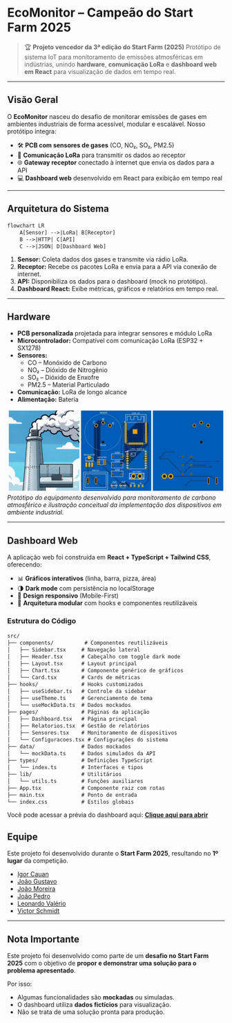 # EcoMonitor – Campeão do Start Farm 2025

> 🏆 **Projeto vencedor da 3ª edição do Start Farm (2025)**
> Protótipo de sistema IoT para monitoramento de emissões atmosféricas em indústrias, unindo **hardware**, **comunicação LoRa** e **dashboard web em React** para visualização de dados em tempo real.

---

## Visão Geral

O **EcoMonitor** nasceu do desafio de monitorar emissões de gases em ambientes industriais de forma acessível, modular e escalável.
Nosso protótipo integra:

* 🛠️ **PCB com sensores de gases** (CO, NO₂, SO₂, PM2.5)
* 📡 **Comunicação LoRa** para transmitir os dados ao receptor
* 🌐 **Gateway receptor** conectado à internet que envia os dados para a API
* 💻 **Dashboard web** desenvolvido em React para exibição em tempo real

---

## Arquitetura do Sistema

```mermaid
flowchart LR
    A[Sensor] -->|LoRa| B[Receptor]
    B -->|HTTP| C[API]
    C -->|JSON| D[Dashboard Web]
```

1. **Sensor:** Coleta dados dos gases e transmite via rádio LoRa.
2. **Receptor:** Recebe os pacotes LoRa e envia para a API via conexão de internet.
3. **API:** Disponibiliza os dados para o dashboard (mock no protótipo).
4. **Dashboard React:** Exibe métricas, gráficos e relatórios em tempo real.

---

## Hardware

* **PCB personalizada** projetada para integrar sensores e módulo LoRa
* **Microcontrolador:** Compatível com comunicação LoRa (ESP32 + SX1278)
* **Sensores:**
  * CO – Monóxido de Carbono
  * NO₂ – Dióxido de Nitrogênio
  * SO₂ – Dióxido de Enxofre
  * PM2.5 – Material Particulado
* **Comunicação:** LoRa de longo alcance
* **Alimentação:** Bateria

![Protótipo Hardware](public/prototipo-pcb.png)
_Protótipo do equipamento desenvolvido para monitoramento de carbono atmosférico e ilustração conceitual da implementação dos dispositivos em ambiente industrial._

---

## Dashboard Web

A aplicação web foi construída em **React + TypeScript + Tailwind CSS**, oferecendo:

* 📊 **Gráficos interativos** (linha, barra, pizza, área)
* 🌗 **Dark mode** com persistência no localStorage
* 📱 **Design responsivo** (Mobile-First)
* 🧩 **Arquitetura modular** com hooks e componentes reutilizáveis

### Estrutura do Código

```
src/
├── components/          # Componentes reutilizáveis
│   ├── Sidebar.tsx     # Navegação lateral
│   ├── Header.tsx      # Cabeçalho com toggle dark mode
│   ├── Layout.tsx      # Layout principal
│   ├── Chart.tsx       # Componente genérico de gráficos
│   └── Card.tsx        # Cards de métricas
├── hooks/              # Hooks customizados
│   ├── useSidebar.ts   # Controle da sidebar
│   ├── useTheme.ts     # Gerenciamento de tema
│   └── useMockData.ts  # Dados mockados
├── pages/              # Páginas da aplicação
│   ├── Dashboard.tsx   # Página principal
│   ├── Relatorios.tsx  # Gestão de relatórios
│   ├── Sensores.tsx    # Monitoramento de dispositivos
│   └── Configuracoes.tsx # Configurações do sistema
├── data/               # Dados mockados
│   └── mockData.ts     # Dados simulados da API
├── types/              # Definições TypeScript
│   └── index.ts        # Interfaces e tipos
├── lib/                # Utilitários
│   └── utils.ts        # Funções auxiliares
├── App.tsx             # Componente raiz com rotas
├── main.tsx            # Ponto de entrada
└── index.css           # Estilos globais
```

Você pode acessar a prévia do dashboard aqui: [**Clique aqui para abrir**](https://start-farm-2025.vercel.app)

## Equipe

Este projeto foi desenvolvido durante o **Start Farm 2025**, resultando no **1º lugar** da competição.

* [Igor Cauan](https://github.com/TTVTheAgregado)
* [João Gustavo](https://github.com/joaosilva-web)
* [João Moreira](https://github.com/KingDasWinx)
* [João Pedro](https://github.com/joaopedroleonel)
* [Leonardo Valério](https://github.com/leonardoavalerio)
* [Victor Schmidt](https://github.com/victorschmidt21)
---

## Nota Importante

Este projeto foi desenvolvido como parte de um **desafio no Start Farm 2025** com o objetivo de **propor e demonstrar uma solução para o problema apresentado**.

Por isso:
* Algumas funcionalidades são **mockadas** ou simuladas.
* O dashboard utiliza **dados fictícios** para visualização.
* Não se trata de uma solução pronta para produção.
